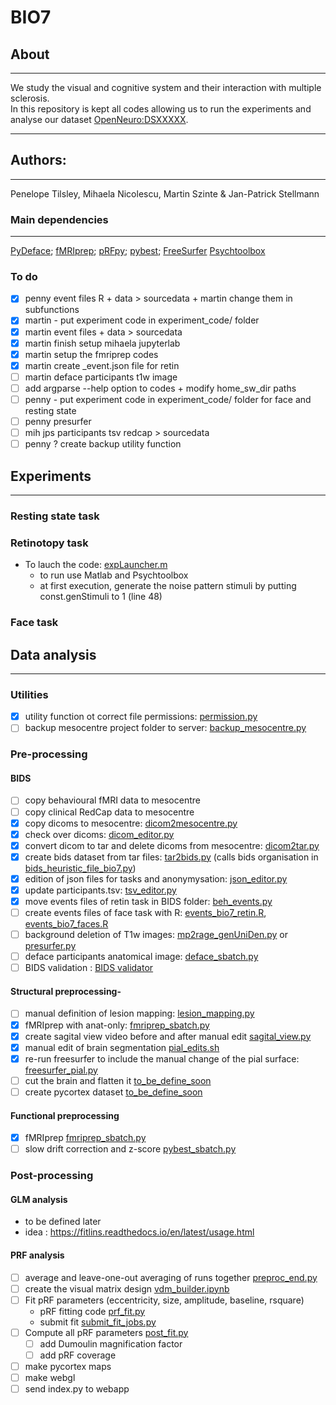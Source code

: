 # BIO7
## About
---
We study the visual and cognitive system and their interaction with multiple sclerosis.</br>
In this repository is kept all codes allowing us to run the experiments and analyse our dataset [OpenNeuro:DSXXXXX](https://openneuro.org/datasets/dsXXXX).</br>

---
## Authors: 
---
Penelope Tilsley, Mihaela Nicolescu, Martin Szinte & Jan-Patrick Stellmann

### Main dependencies
---
[PyDeface](https://github.com/poldracklab/pydeface); 
[fMRIprep](https://fmriprep.org/en/stable/); 
[pRFpy](https://github.com/VU-Cog-Sci/prfpy); 
[pybest](https://github.com/lukassnoek/pybest);
[FreeSurfer](https://surfer.nmr.mgh.harvard.edu/)
[Psychtoolbox](http://psychtoolbox.org/)
</br>

### To do
- [x] penny event files R + data > sourcedata + martin change them in subfunctions
- [x] martin - put experiment code in experiment_code/ folder
- [x] martin event files + data > sourcedata
- [x] martin finish setup mihaela jupyterlab 
- [x] martin setup the fmriprep codes
- [x] martin create _event.json file for retin
- [ ] martin deface participants t1w image
- [ ] add argparse --help option to codes + modify home_sw_dir paths 
- [ ] penny - put experiment code in experiment_code/ folder for face and resting state
- [ ] penny presurfer
- [ ] mih jps participants tsv redcap > sourcedata 
- [ ] penny ? create backup utility function

## Experiments
---
### Resting state task

### Retinotopy task
- To lauch the code: [expLauncher.m](experiment_code/prfexp7t/main/expLauncher.m)
  - to run use Matlab and Psychtoolbox
  - at first execution, generate the noise pattern stimuli by putting const.genStimuli to 1 (line 48)

### Face task

## Data analysis
---

### Utilities
- [x] utility function ot correct file permissions: [permission.py](analysis_code/utils/permission.py)
- [ ] backup mesocentre project folder to server: [backup_mesocentre.py](analysis_code/utils/backup_mesocentre.py)

### Pre-processing

#### BIDS
- [ ] copy behavioural fMRI data to mesocentre [ ]()
- [ ] copy clinical RedCap data to mesocentre [ ]()
- [x] copy dicoms to mesocentre: [dicom2mesocentre.py](analysis_code/preproc/bids/dicom2mesocentre.py)
- [x] check over dicoms: [dicom_editor.py](analysis_code/preproc/bids/dicom_editor.py)
- [x] convert dicom to tar and delete dicoms from mesocentre: [dicom2tar.py](analysis_code/preproc/bids/dicom2tar.py)
- [x] create bids dataset from tar files: [tar2bids.py](analysis_code/preproc/bids/tar2bids.py) (calls bids organisation in [bids_heuristic_file_bio7.py](analysis/code/preproc/bids/bids_heuristic_file_bio7.py))
- [x] edition of json files for tasks and anonymysation: [json_editor.py](analysis_code/preproc/bids/json_editor.py)
- [x] update participants.tsv: [tsv_editor.py](analysis_code/preproc/bids/tsv_editor.py)
- [x] move events files of retin task in BIDS folder: [beh_events.py](analysis_code/preproc/bids/beh_events.py)
- [ ] create events files of face task with R: [events_bio7_retin.R](), [events_bio7_faces.R]()
- [ ] background deletion of T1w images: [mp2rage_genUniDen.py](analysis_code/preproc/bids/mp2rage_genUniDen.py) or [presurfer.py]()
- [ ] deface participants anatomical image: [deface_sbatch.py](analysis_code/preproc/bids/deface_sbatch.py)
- [ ] BIDS validation : [BIDS validator](https://bids-standard.github.io/bids-validator/)

#### Structural preprocessing-

- [ ] manual definition of lesion mapping: [lesion_mapping.py](analysis_code/preproc/anatomical/lesion_mapping.py)
- [x] fMRIprep with anat-only: [fmriprep_sbatch.py](analysis_code/preproc/functional/fmriprep_sbatch.py)
- [x] create sagital view video before and after manual edit [sagital_view.py](analysis_code/preproc/anatomical/sagital_view.py)
- [x] manual edit of brain segmentation [pial_edits.sh](analysis_code/preproc/anatomical/sagital_view.py)
- [x] re-run freesurfer to include the manual change of the pial surface: [freesurfer_pial.py](analysis_code/preproc/anatomical/freesurfer_pial.py)
- [ ] cut the brain and flatten it [to_be_define_soon](/asdasd/)
- [ ] create pycortex dataset [to_be_define_soon](/asdasd/)

#### Functional preprocessing
- [x] fMRIprep [fmriprep_sbatch.py](analysis_code/preproc/functional/fmriprep_sbatch.py)
- [ ] slow drift correction and z-score [pybest_sbatch.py](analysis_code/preproc/functional/pybest_sbatch.py)

### Post-processing

#### GLM analysis
- to be defined later
- idea : https://fitlins.readthedocs.io/en/latest/usage.html

#### PRF analysis
- [ ] average and leave-one-out averaging of runs together [preproc_end.py](analysis_code/preproc/functional/preproc_end.py)
- [ ] create the visual matrix design [vdm_builder.ipynb](analysis_code/postproc/prf/fit/vdm_builder.ipynb)
- [ ] Fit pRF parameters (eccentricity, size, amplitude, baseline, rsquare)
  - pRF fitting code [prf_fit.py](analysis_code/postproc/prf/fit/prf_fit.py)
  - submit fit [submit_fit_jobs.py](analysis_code/postproc/prf/fit/submit_fit_jobs.py)
- [ ] Compute all pRF parameters [post_fit.py](analysis_code/postproc/prf/post_fit/post_fit.py)
    - [ ] add Dumoulin magnification factor
    - [ ] add pRF coverage
- [ ] make pycortex maps
- [ ] make webgl
- [ ] send index.py to webapp